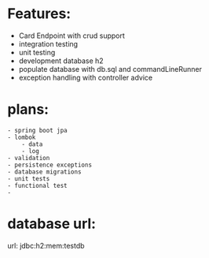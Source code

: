 Features:
=========
+ Card Endpoint with crud support
+ integration testing
+ unit testing
+ development database h2
+ populate database with db.sql and commandLineRunner
+ exception handling with controller advice



# plans:
    - spring boot jpa
    - lombok
        - data
        - log
    - validation
    - persistence exceptions
    - database migrations
    - unit tests
    - functional test
    -



# database url:
url: jdbc:h2:mem:testdb